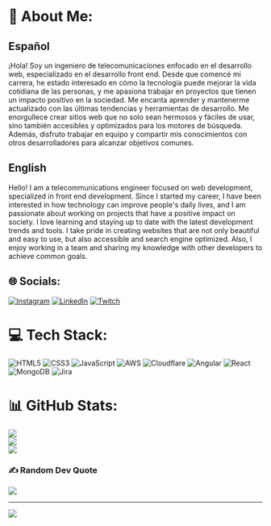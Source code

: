 # 💫 About Me:
## Español
¡Hola! Soy un ingeniero de telecomunicaciones enfocado en el desarrollo web, especializado en el desarrollo front end. Desde que comencé mi carrera, he estado interesado en cómo la tecnología puede mejorar la vida cotidiana de las personas, y me apasiona trabajar en proyectos que tienen un impacto positivo en la sociedad. Me encanta aprender y mantenerme actualizado con las últimas tendencias y herramientas de desarrollo. Me enorgullece crear sitios web que no solo sean hermosos y fáciles de usar, sino también accesibles y optimizados para los motores de búsqueda. Además, disfruto trabajar en equipo y compartir mis conocimientos con otros desarrolladores para alcanzar objetivos comunes.

## English
Hello! I am a telecommunications engineer focused on web development, specialized in front end development. Since I started my career, I have been interested in how technology can improve people's daily lives, and I am passionate about working on projects that have a positive impact on society. I love learning and staying up to date with the latest development trends and tools. I take pride in creating websites that are not only beautiful and easy to use, but also accessible and search engine optimized. Also, I enjoy working in a team and sharing my knowledge with other developers to achieve common goals.


## 🌐 Socials:
[![Instagram](https://img.shields.io/badge/Instagram-%23E4405F.svg?logo=Instagram&logoColor=white)](https://instagram.com/jmmg95) [![LinkedIn](https://img.shields.io/badge/LinkedIn-%230077B5.svg?logo=linkedin&logoColor=white)](https://linkedin.com/in/juanmanuelmaring) [![Twitch](https://img.shields.io/badge/Twitch-%239146FF.svg?logo=Twitch&logoColor=white)](https://twitch.tv/el_p1chu) 

# 💻 Tech Stack:
![HTML5](https://img.shields.io/badge/html5-%23E34F26.svg?style=for-the-badge&logo=html5&logoColor=white) ![CSS3](https://img.shields.io/badge/css3-%231572B6.svg?style=for-the-badge&logo=css3&logoColor=white) ![JavaScript](https://img.shields.io/badge/javascript-%23323330.svg?style=for-the-badge&logo=javascript&logoColor=%23F7DF1E) ![AWS](https://img.shields.io/badge/AWS-%23FF9900.svg?style=for-the-badge&logo=amazon-aws&logoColor=white) ![Cloudflare](https://img.shields.io/badge/Cloudflare-F38020?style=for-the-badge&logo=Cloudflare&logoColor=white) ![Angular](https://img.shields.io/badge/angular-%23DD0031.svg?style=for-the-badge&logo=angular&logoColor=white) ![React](https://img.shields.io/badge/react-%2320232a.svg?style=for-the-badge&logo=react&logoColor=%2361DAFB) ![MongoDB](https://img.shields.io/badge/MongoDB-%234ea94b.svg?style=for-the-badge&logo=mongodb&logoColor=white) ![Jira](https://img.shields.io/badge/jira-%230A0FFF.svg?style=for-the-badge&logo=jira&logoColor=white)
# 📊 GitHub Stats:
![](https://github-readme-stats.vercel.app/api?username=jujanma&theme=dark&hide_border=false&include_all_commits=true&count_private=true)<br/>
![](https://github-readme-streak-stats.herokuapp.com/?user=jujanma&theme=dark&hide_border=false)<br/>
![](https://github-readme-stats.vercel.app/api/top-langs/?username=jujanma&theme=dark&hide_border=false&include_all_commits=true&count_private=true&layout=compact)

### ✍️ Random Dev Quote
![](https://quotes-github-readme.vercel.app/api?type=horizontal&theme=radical)

---
[![](https://visitcount.itsvg.in/api?id=jujanma&icon=0&color=0)](https://visitcount.itsvg.in)

<!-- Proudly created with GPRM ( https://gprm.itsvg.in ) -->
